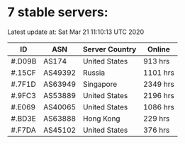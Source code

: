 # 7 stable servers:

Latest update at: Sat Mar 21 11:10:13 UTC 2020

| ID | ASN | Server Country | Online |
| -- | --- | -------------- | ------ |
| #.D09B | AS174 | United States | 913 hrs |
| #.15CF | AS49392 | Russia | 1101 hrs |
| #.7F1D | AS63949 | Singapore | 2349 hrs |
| #.9FC3 | AS53889 | United States | 2196 hrs |
| #.E069 | AS40065 | United States | 1086 hrs |
| #.BD3E | AS63888 | Hong Kong | 229 hrs |
| #.F7DA | AS45102 | United States | 376 hrs |

